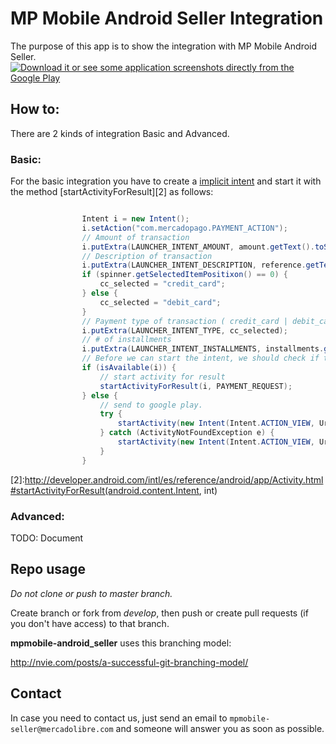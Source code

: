 
# MP Mobile Android Seller Integration

The purpose of this app is to show the integration with  MP Mobile Android Seller.
[![Download it or see some application screenshots directly from the Google Play](http://developer.android.com/images/brand/en_generic_rgb_wo_60.png "Download it or see some application screenshots directly from the Google Play")](https://play.google.com/store/apps/details?id=com.mercadopago.merchant)

## How to:

There are 2 kinds of integration Basic and Advanced.

### Basic:


For the basic integration you have to create a [implicit intent][1] and start it with the method [startActivityForResult][2] as follows:

```java

                Intent i = new Intent();
                i.setAction("com.mercadopago.PAYMENT_ACTION");
                // Amount of transaction
                i.putExtra(LAUNCHER_INTENT_AMOUNT, amount.getText().toString());
                // Description of transaction
                i.putExtra(LAUNCHER_INTENT_DESCRIPTION, reference.getText().toString());
                if (spinner.getSelectedItemPositixon() == 0) {
                    cc_selected = "credit_card";
                } else {
                    cc_selected = "debit_card";
                }
                // Payment type of transaction ( credit_card | debit_card  )
                i.putExtra(LAUNCHER_INTENT_TYPE, cc_selected);
                // # of installments
                i.putExtra(LAUNCHER_INTENT_INSTALLMENTS, installments.getText().toString());
                // Before we can start the intent, we should check if this phone handle the intent?
                if (isAvailable(i)) {
                    // start activity for result
                    startActivityForResult(i, PAYMENT_REQUEST);
                } else {
                    // send to google play.
                    try {
                        startActivity(new Intent(Intent.ACTION_VIEW, Uri.parse("market://details?id=" + getPackageName())));
                    } catch (ActivityNotFoundException e) {
                        startActivity(new Intent(Intent.ACTION_VIEW, Uri.parse("http://play.google.com/store/apps/details?id=" + getPackageName())));
                    }
                }

```


[1]:http://developer.android.com/intl/es/guide/components/intents-filters.html#ExampleSend
[2]:http://developer.android.com/intl/es/reference/android/app/Activity.html#startActivityForResult(android.content.Intent, int)

### Advanced:

TODO: Document

## Repo usage
*Do not clone or push to master branch.*

Create branch or fork from *develop*, then push or create pull requests (if you don't have access) to that branch.

**mpmobile-android_seller** uses this branching model:

http://nvie.com/posts/a-successful-git-branching-model/

## Contact

In case you need to contact us, just send an email to `mpmobile-seller@mercadolibre.com` and someone will answer you as soon as possible.
